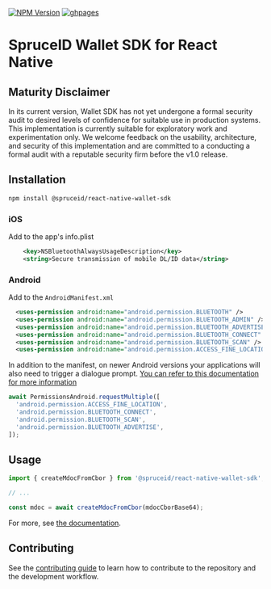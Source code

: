 [![NPM Version](https://img.shields.io/npm/v/%40spruceid%2Freact-native-wallet-sdk)](https://www.npmjs.com/package/@spruceid/react-native-wallet-sdk)
[![ghpages](https://img.shields.io/badge/docs-passing-green)](https://spruceid.github.io/wallet-sdk-react/)

# SpruceID Wallet SDK for React Native

## Maturity Disclaimer

In its current version, Wallet SDK has not yet undergone a formal security audit
to desired levels of confidence for suitable use in production systems. This
implementation is currently suitable for exploratory work and experimentation
only. We welcome feedback on the usability, architecture, and security of this
implementation and are committed to a conducting a formal audit with a reputable
security firm before the v1.0 release.

## Installation

```sh
npm install @spruceid/react-native-wallet-sdk
```

### iOS

Add to the app's info.plist

```xml
	<key>NSBluetoothAlwaysUsageDescription</key>
	<string>Secure transmission of mobile DL/ID data</string>
```

### Android

Add to the `AndroidManifest.xml`

```xml
  <uses-permission android:name="android.permission.BLUETOOTH" />
  <uses-permission android:name="android.permission.BLUETOOTH_ADMIN" />
  <uses-permission android:name="android.permission.BLUETOOTH_ADVERTISE" />
  <uses-permission android:name="android.permission.BLUETOOTH_CONNECT" />
  <uses-permission android:name="android.permission.BLUETOOTH_SCAN" />
  <uses-permission android:name="android.permission.ACCESS_FINE_LOCATION" />
```

In addition to the manifest, on newer Android versions your applications will
also need to trigger a dialogue prompt. [You can refer to this documentation for more information](https://reactnative.dev/docs/permissionsandroid)
```js
await PermissionsAndroid.requestMultiple([
  'android.permission.ACCESS_FINE_LOCATION',
  'android.permission.BLUETOOTH_CONNECT',
  'android.permission.BLUETOOTH_SCAN',
  'android.permission.BLUETOOTH_ADVERTISE',
]);
```

## Usage

```js
import { createMdocFromCbor } from '@spruceid/react-native-wallet-sdk';

// ...

const mdoc = await createMdocFromCbor(mdocCborBase64);
```

For more, see [the documentation](https://spruceid.github.io/wallet-sdk-react/).

## Contributing

See the [contributing guide](CONTRIBUTING.md) to learn how to contribute to the repository and the development workflow.
